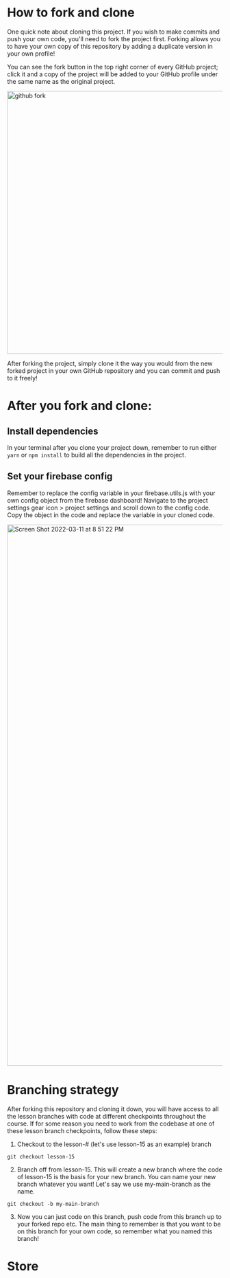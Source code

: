 # How to fork and clone
One quick note about cloning this project. If you wish to make commits and push your own code, you'll need to fork the project first. Forking allows you to have your own copy of this repository by adding a duplicate version in your own profile!

You can see the fork button in the top right corner of every GitHub project; click it and a copy of the project will be added to your GitHub profile under the same name as the original project.

<img width="612" alt="github fork" src="https://user-images.githubusercontent.com/10578605/157998981-4bfd1f83-825c-4664-b22d-b2c7d471dc70.png">

After forking the project, simply clone it the way you would from the new forked project in your own GitHub repository and you can commit and push to it freely!

# After you fork and clone:

## Install dependencies
In your terminal after you clone your project down, remember to run either `yarn` or `npm install` to build all the dependencies in the project.

## Set your firebase config

Remember to replace the config variable in your firebase.utils.js with your own config object from the firebase dashboard! Navigate to the project settings gear icon > project settings and scroll down to the config code. Copy the object in the code and replace the variable in your cloned code.

<img width="1261" alt="Screen Shot 2022-03-11 at 8 51 22 PM" src="https://user-images.githubusercontent.com/10578605/157999158-10e921cc-9ee5-46f6-a0c5-1ae5686f54f3.png">

# Branching strategy

After forking this repository and cloning it down, you will have access to all the lesson branches with code at different checkpoints throughout the course. If for some reason you need to work from the codebase at one of these lesson branch checkpoints, follow these steps:

1. Checkout to the lesson-# (let's use lesson-15 as an example) branch
```
git checkout lesson-15
```
2. Branch off from lesson-15. This will create a new branch where the code of lesson-15 is the basis for your new branch. You can name your new branch whatever you want! Let's say we use my-main-branch as the name.
```
git checkout -b my-main-branch
```
3. Now you can just code on this branch, push code from this branch up to your forked repo etc. The main thing to remember is that you want to be on this branch for your own code, so remember what you named this branch!
# Store
